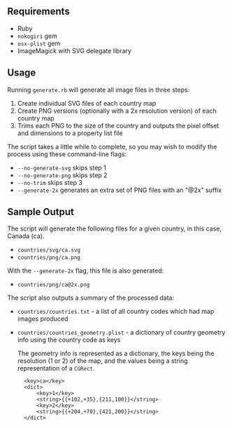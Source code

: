 Requirements
------------
- Ruby
- `nokogiri` gem
- `osx-plist` gem
- ImageMagick with SVG delegate library

Usage
-----
Running `generate.rb` will generate all image files in three steps:

1. Create individual SVG files of each country map
2. Create PNG versions (optionally with a 2x resolution version) of each country map
3. Trims each PNG to the size of the country and outputs the pixel offset and dimensions to a property list file

The script takes a little while to complete, so you may wish to modify the process using these command-line flags:

* `--no-generate-svg` skips step 1
* `--no-generate-png` skips step 2
* `--no-trim` skips step 3
* `--generate-2x` generates an extra set of PNG files with an "@2x" suffix

Sample Output
-------------
The script will generate the following files for a given country, in this case, Canada (ca).

* `countries/svg/ca.svg`
* `countries/png/ca.png`

With the `--generate-2x` flag, this file is also generated:

* `countries/png/ca@2x.png`

The script also outputs a summary of the processed data:

* `countries/countries.txt` - a list of all country codes which had map images produced
* `countries/countries_geometry.plist` - a dictionary of country geometry info using the country code as keys

    The geometry info is represented as a dictionary, the keys being the resolution (1 or 2) of the map, and the values being a string representation of a `CGRect`.

        <key>ca</key>
        <dict>
        	<key>1</key>
        	<string>{{+102,+35},{211,100}}</string>
        	<key>2</key>
        	<string>{{+204,+70},{421,200}}</string>
        </dict>
